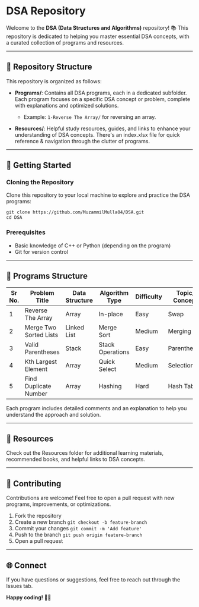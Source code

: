 # DSA Repository

Welcome to the **DSA (Data Structures and Algorithms)** repository! 📚 This repository is dedicated to helping you master essential DSA concepts, with a curated collection of programs and resources.

---

## 📁 Repository Structure

This repository is organized as follows:

- **Programs/**: Contains all DSA programs, each in a dedicated subfolder. Each program focuses on a specific DSA concept or problem, complete with explanations and optimized solutions.
    - Example: `1-Reverse The Array/` for reversing an array.
  
- **Resources/**: Helpful study resources, guides, and links to enhance your understanding of DSA concepts. There's an index.xlsx file for quick reference & navigation through the clutter of programs.

---

## 🚀 Getting Started

### Cloning the Repository
Clone this repository to your local machine to explore and practice the DSA programs:

```
git clone https://github.com/MuzammilMulla04/DSA.git
cd DSA
```

### Prerequisites
- Basic knowledge of C++ or Python (depending on the program)
- Git for version control

---

## 📝 Programs Structure 
| Sr No. | Problem Title           | Data Structure | Algorithm Type    | Difficulty | Topic/ Concept | Frequency of Use  | Platform Links/Status | CodingNinjas Status | LeetCode Status  | Local Link      | Repo Link       |
|--------|-------------------------|----------------|-------------------|------------|----------------|-------------------|-----------------------|---------------------|------------------|-----------------|-----------------|
| 1      | Reverse The Array       | Array          | In-place          | Easy       | Swap           | High              | [Link](#)             | Done                | Done             | [Link](#)       | [Link](#)       |
| 2      | Merge Two Sorted Lists  | Linked List    | Merge Sort        | Medium     | Merging        | Medium            | [Link](#)             | Attempted           | Attempted        | [Link](#)       | [Link](#)       |
| 3      | Valid Parentheses       | Stack          | Stack Operations  | Easy       | Parentheses    | High              | [Link](#)             | Review              | Review           | [Link](#)       | [Link](#)       |
| 4      | Kth Largest Element     | Array          | Quick Select      | Medium     | Selection      | Medium            | [Link](#)             | To Do               | To Do            | [Link](#)       | [Link](#)       |
| 5      | Find Duplicate Number   | Array          | Hashing           | Hard       | Hash Table     | Medium            | [Link](#)             | To Do               | To Do            | [Link](#)       | [Link](#)       |



Each program includes detailed comments and an explanation to help you understand the approach and solution.

---

## 📖 Resources
Check out the Resources folder for additional learning materials, recommended books, and helpful links to DSA concepts.

---

## 🤝 Contributing
Contributions are welcome! Feel free to open a pull request with new programs, improvements, or optimizations.
1. Fork the repository
2. Create a new branch ```git checkout -b feature-branch```
3. Commit your changes ```git commit -m 'Add feature'```
4. Push to the branch  ```git push origin feature-branch```
5. Open a pull request

---

## 🌐 Connect
If you have questions or suggestions, feel free to reach out through the Issues tab.

__Happy coding! 👨‍💻__

